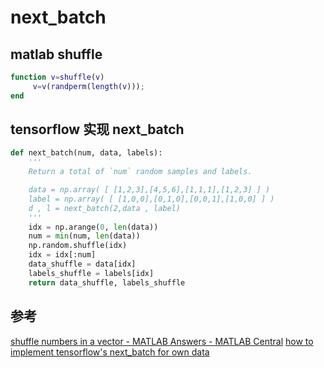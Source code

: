 # next_batch

## matlab shuffle

```matlab
function v=shuffle(v)
     v=v(randperm(length(v)));
end
```

## tensorflow 实现 next_batch

```python
def next_batch(num, data, labels):
    '''
    Return a total of `num` random samples and labels.

    data = np.array( [ [1,2,3],[4,5,6],[1,1,1],[1,2,3] ] )
    label = np.array( [ [1,0,0],[0,1,0],[0,0,1],[1,0,0] ] )
    d , l = next_batch(2,data , label)
    '''
    idx = np.arange(0, len(data))
    num = min(num, len(data))
    np.random.shuffle(idx)
    idx = idx[:num]
    data_shuffle = data[idx]
    labels_shuffle = labels[idx]
    return data_shuffle, labels_shuffle
```

## 参考

[shuffle numbers in a vector - MATLAB Answers - MATLAB Central](https://cn.mathworks.com/matlabcentral/answers/20789-shuffle-numbers-in-a-vector)
[how to implement tensorflow's next_batch for own data](https://stackoverflow.com/a/40995666)